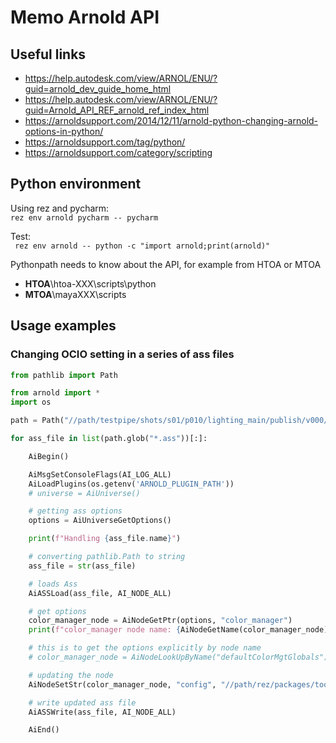# Memo Arnold API

## Useful links

- https://help.autodesk.com/view/ARNOL/ENU/?guid=arnold_dev_guide_home_html
- https://help.autodesk.com/view/ARNOL/ENU/?guid=Arnold_API_REF_arnold_ref_index_html
- https://arnoldsupport.com/2014/12/11/arnold-python-changing-arnold-options-in-python/
- https://arnoldsupport.com/tag/python/
- https://arnoldsupport.com/category/scripting

## Python environment

Using rez and pycharm:  
`rez env arnold pycharm -- pycharm`

Test:  
` 
rez env arnold -- python -c "import arnold;print(arnold)" 
`

Pythonpath needs to know about the API, for example from HTOA or MTOA
- **HTOA**\htoa-XXX\scripts\python
- **MTOA**\mayaXXX\scripts
  

## Usage examples

### Changing OCIO setting in a series of ass files

```python
from pathlib import Path

from arnold import *
import os

path = Path("//path/testpipe/shots/s01/p010/lighting_main/publish/v000/ass/main/renderSetupLayer1__test")

for ass_file in list(path.glob("*.ass"))[:]:

    AiBegin()

    AiMsgSetConsoleFlags(AI_LOG_ALL)
    AiLoadPlugins(os.getenv('ARNOLD_PLUGIN_PATH'))
    # universe = AiUniverse()

    # getting ass options
    options = AiUniverseGetOptions()

    print(f"Handling {ass_file.name}")

    # converting pathlib.Path to string
    ass_file = str(ass_file)

    # loads Ass
    AiASSLoad(ass_file, AI_NODE_ALL)

    # get options
    color_manager_node = AiNodeGetPtr(options, "color_manager")
    print(f"color_manager node name: {AiNodeGetName(color_manager_node)}")

    # this is to get the options explicitly by node name
    # color_manager_node = AiNodeLookUpByName("defaultColorMgtGlobals")

    # updating the node
    AiNodeSetStr(color_manager_node, "config", "//path/rez/packages/tools/aces/1.2/config.ocio")

    # write updated ass file
    AiASSWrite(ass_file, AI_NODE_ALL)

    AiEnd()

```
